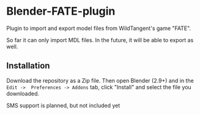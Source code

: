 # Blender-FATE-plugin
Plugin to import and export model files from WildTangent's game "FATE".

So far it can only import MDL files. In the future, it will be able to export as well.

## Installation
Download the repository as a Zip file. Then open Blender (2.9+) and in the ``Edit ->  Preferences -> Addons`` tab, click "Install" and select the file you downloaded.

SMS support is planned, but not included yet

